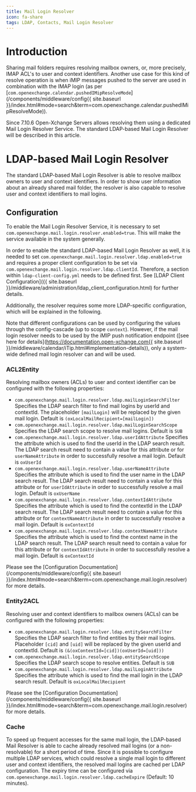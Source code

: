 ```yaml
---
title: Mail Login Resolver
icon: fa-share
tags: LDAP, Contacts, Mail Login Resolver
---
```


# Introduction

Sharing mail folders requires resolving mailbox owners, or, more precisely, IMAP ACL's to user and context identifiers. Another use case for this kind of resolve operation is when iMIP messages pushed to the server are used in combination with the IMAP login (as per [``com.openexchange.calendar.pushedIMipResolveMode``](/components/middleware/config{{ site.baseurl }}/index.html#mode=search&term=com.openexchange.calendar.pushedIMipResolveMode)).

Since 7.10.6 Open-Xchange Servers allows resolving them using a dedicated Mail Login Resolver Service. The standard LDAP-based Mail Login Resolver will be described in this article.

# LDAP-based Mail Login Resolver

The standard LDAP-based Mail Login Resolver is able to resolve mailbox owners to user and context identifiers. In order to show user information about an already shared mail folder, the resolver is also capable to resolve user and context identifiers to mail logins.

## Configuration

To enable the Mail Login Resolver Service, it is necessary to set `com.openexchange.mail.login.resolver.enabled=true`. This will make the service available in the system generally.

In order to enable the standard LDAP-based Mail Login Resolver as well, it is needed to set `com.openexchange.mail.login.resolver.ldap.enabled=true` and requires a proper client configuration to be set via ``com.openexchange.mail.login.resolver.ldap.clientId``. Therefore, a section within ``ldap-client-config.yml`` needs to be defined first. See [LDAP Client Configuration]({{ site.baseurl }}/middleware/administration/ldap_client_configuration.html) for further details. 

Additionally, the resolver requires some more LDAP-specific configuration, which will be explained in the following.

Note that different configurations can be used by configuring the values through the config-cascade (up to scope ``context``). However, if the mail login resolver needs to be used by the iMIP push notification endpoint ([see here for details](https://documentation.open-xchange.com{{ site.baseurl }}/middleware/calendar/iTip.html#implementation-details)), only a system-wide defined mail login resolver can and will be used.

### ACL2Entity

Resolving mailbox owners (ACLs) to user and context identifier can be configured with the following properties:

- `com.openexchange.mail.login.resolver.ldap.mailLoginSearchFilter` Specifies the LDAP search filter to find mail logins by userId and contextId. The placeholder <code>[mailLogin]</code> will be replaced by the given mail login. Default is `(oxLocalMailRecipient=[mailLogin])`
- `com.openexchange.mail.login.resolver.ldap.mailLoginSearchScope` Specifies the LDAP search scope to resolve mail logins. Default is `SUB`
- `com.openexchange.mail.login.resolver.ldap.userIdAttribute` Specifies the attribute which is used to find the userId in the LDAP search result. The LDAP search result need to contain a value for this attribute or for `userNameAttribute` in order to successfully resolve a mail login. Default is `oxUserId`
- `com.openexchange.mail.login.resolver.ldap.userNameAttribute` Specifies the attribute which is used to find the user name in the LDAP search result. The LDAP search result need to contain a value for this attribute or for `userIdAttribute` in order to successfully resolve a mail login. Default is `oxUserName`
- `com.openexchange.mail.login.resolver.ldap.contextIdAttribute` Specifies the attribute which is used to find the contextId in the LDAP search result. The LDAP search result need to contain a value for this attribute or for `contextNameAttribute` in order to successfully resolve a mail login. Default is `oxContextId`
- `com.openexchange.mail.login.resolver.ldap.contextNameAttribute` Specifies the attribute which is used to find the context name in the LDAP search result. The LDAP search result need to contain a value for this attribute or for `contextIdAttribute` in order to successfully resolve a mail login. Default is `oxContextId`

 

Please see the [Configuration Documentation](/components/middleware/config{{ site.baseurl }}/index.html#mode=search&term=com.openexchange.mail.login.resolver) for more details.

### Entity2ACL

Resolving user and context identifiers to mailbox owners (ACLs) can be configured with the following properties:

- `com.openexchange.mail.login.resolver.ldap.entitySearchFilter` Specifies the LDAP search filter to find entities by their mail logins. Placeholder <code>[cid]</code> and <code>[uid]</code> will be replaced by the given userId and contextId. Default is `(&(oxContextId=[cid])(oxUserId=[uid]))`
- `com.openexchange.mail.login.resolver.ldap.entitySearchScope ` Specifies the LDAP search scope to resolve entities. Default is `SUB`
- `com.openexchange.mail.login.resolver.ldap.mailLoginAttribute` Specifies the attribute which is used to find the mail login in the LDAP search result. Default is `oxLocalMailRecipient`

Please see the [Configuration Documentation](/components/middleware/config{{ site.baseurl }}/index.html#mode=search&term=com.openexchange.mail.login.resolver) for more details.

### Cache

To speed up frequent accesses for the same mail login, the LDAP-based Mail Resolver is able to cache already resolved mail logins (or a non-resolvable) for a short period of time. Since it is possible to configure multiple LDAP services, which could resolve a single mail login to different user and context identifiers, the resolved mail logins are cached per LDAP configuration. The expiry time can be configured via ``com.openexchange.mail.login.resolver.ldap.cacheExpire`` (Default: 10 minutes).